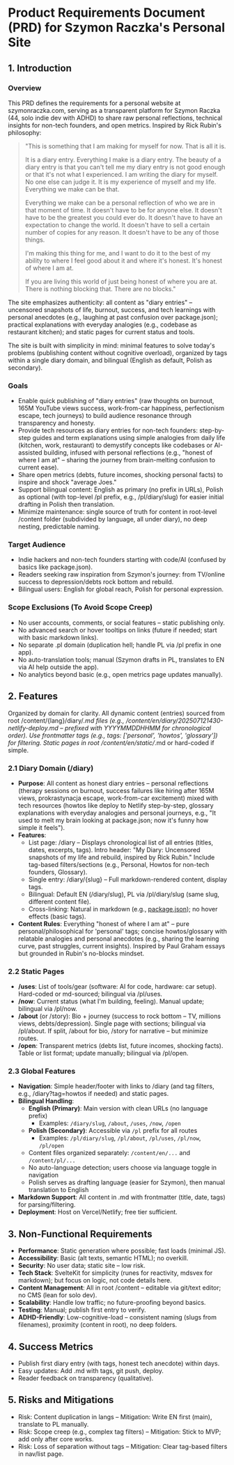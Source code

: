 # Product Requirements Document (PRD) for Szymon Raczka's Personal Site

## 1. Introduction

### Overview

This PRD defines the requirements for a personal website at szymonraczka.com, serving as a transparent platform for Szymon Raczka (44, solo indie dev with ADHD) to share raw personal reflections, technical insights for non-tech founders, and open metrics. Inspired by Rick Rubin's philosophy:

> "This is something that I am making for myself for now. That is all it is.
>
> It is a diary entry. Everything I make is a diary entry. The beauty of a diary entry is that you can't tell me my diary entry is not good enough or that it's not what I experienced. I am writing the diary for myself. No one else can judge it. It is my experience of myself and my life. Everything we make can be that.
>
> Everything we make can be a personal reflection of who we are in that moment of time. It doesn't have to be for anyone else. It doesn't have to be the greatest you could ever do. It doesn't have to have an expectation to change the world. It doesn't have to sell a certain number of copies for any reason. It doesn't have to be any of those things.
>
> I'm making this thing for me, and I want to do it to the best of my ability to where I feel good about it and where it's honest. It's honest of where I am at.
>
> If you are living this world of just being honest of where you are at. There is nothing blocking that. There are no blocks."

The site emphasizes authenticity: all content as "diary entries" – uncensored snapshots of life, burnout, success, and tech learnings with personal anecdotes (e.g., laughing at past confusion over package.json); practical explanations with everyday analogies (e.g., codebase as restaurant kitchen); and static pages for current status and tools.

The site is built with simplicity in mind: minimal features to solve today's problems (publishing content without cognitive overload), organized by tags within a single diary domain, and bilingual (English as default, Polish as secondary).

### Goals

- Enable quick publishing of "diary entries" (raw thoughts on burnout, 165M YouTube views success, work-from-car happiness, perfectionism escape, tech journeys) to build audience resonance through transparency and honesty.
- Provide tech resources as diary entries for non-tech founders: step-by-step guides and term explanations using simple analogies from daily life (kitchen, work, restaurant) to demystify concepts like codebases or AI-assisted building, infused with personal reflections (e.g., "honest of where I am at" – sharing the journey from brain-melting confusion to current ease).
- Share open metrics (debts, future incomes, shocking personal facts) to inspire and shock "average Joes."
- Support bilingual content: English as primary (no prefix in URLs), Polish as optional (with top-level /pl prefix, e.g., /pl/diary/slug) for easier initial drafting in Polish then translation.
- Minimize maintenance: single source of truth for content in root-level /content folder (subdivided by language, all under diary), no deep nesting, predictable naming.

### Target Audience

- Indie hackers and non-tech founders starting with code/AI (confused by basics like package.json).
- Readers seeking raw inspiration from Szymon's journey: from TV/online success to depression/debts rock bottom and rebuild.
- Bilingual users: English for global reach, Polish for personal expression.

### Scope Exclusions (To Avoid Scope Creep)

- No user accounts, comments, or social features – static publishing only.
- No advanced search or hover tooltips on links (future if needed; start with basic markdown links).
- No separate .pl domain (duplication hell; handle PL via /pl prefix in one app).
- No auto-translation tools; manual (Szymon drafts in PL, translates to EN via AI help outside the app).
- No analytics beyond basic (e.g., open metrics page updates manually).

## 2. Features

Organized by domain for clarity. All dynamic content (entries) sourced from root /content/{lang}/diary/_.md files (e.g., /content/en/diary/202507121430-netlify-deploy.md – prefixed with YYYYMMDDHHMM for chronological order). Use frontmatter tags (e.g., tags: ['personal', 'howtos', 'glossary']) for filtering. Static pages in root /content/en/static/_.md or hard-coded if simple.

### 2.1 Diary Domain (/diary)

- **Purpose**: All content as honest diary entries – personal reflections (therapy sessions on burnout, success failures like hiring after 165M views, prokrastynacja escape, work-from-car excitement) mixed with tech resources (howtos like deploy to Netlify step-by-step, glossary explanations with everyday analogies and personal journeys, e.g., "It used to melt my brain looking at package.json; now it's funny how simple it feels").
- **Features**:
  - List page: /diary – Displays chronological list of all entries (titles, dates, excerpts, tags). Intro header: "My Diary: Uncensored snapshots of my life and rebuild, inspired by Rick Rubin." Include tag-based filters/sections (e.g., Personal, Howtos for non-tech founders, Glossary).
  - Single entry: /diary/{slug} – Full markdown-rendered content, display tags.
  - Bilingual: Default EN (/diary/slug), PL via /pl/diary/slug (same slug, different content file).
  - Cross-linking: Natural in markdown (e.g., [package.json](/diary/glossary-package-json)); no hover effects (basic <a> tags).
- **Content Rules**: Everything "honest of where I am at" – pure personal/philosophical for 'personal' tags; concise howtos/glossary with relatable analogies and personal anecdotes (e.g., sharing the learning curve, past struggles, current insights). Inspired by Paul Graham essays but grounded in Rubin's no-blocks mindset.

### 2.2 Static Pages

- **/uses**: List of tools/gear (software: AI for code, hardware: car setup). Hard-coded or md-sourced; bilingual via /pl/uses.
- **/now**: Current status (what I'm building, feeling). Manual update; bilingual via /pl/now.
- **/about** (or /story): Bio + journey (success to rock bottom – TV, millions views, debts/depression). Single page with sections; bilingual via /pl/about. If split, /about for bio, /story for narrative – but minimize routes.
- **/open**: Transparent metrics (debts list, future incomes, shocking facts). Table or list format; update manually; bilingual via /pl/open.

### 2.3 Global Features

- **Navigation**: Simple header/footer with links to /diary (and tag filters, e.g., /diary?tag=howtos if needed) and static pages.
- **Bilingual Handling**:
  - **English (Primary)**: Main version with clean URLs (no language prefix)
    - Examples: `/diary/slug`, `/about`, `/uses`, `/now`, `/open`
  - **Polish (Secondary)**: Accessible via `/pl` prefix for all routes
    - Examples: `/pl/diary/slug`, `/pl/about`, `/pl/uses`, `/pl/now`, `/pl/open`
  - Content files organized separately: `/content/en/...` and `/content/pl/...`
  - No auto-language detection; users choose via language toggle in navigation
  - Polish serves as drafting language (easier for Szymon), then manual translation to English
- **Markdown Support**: All content in .md with frontmatter (title, date, tags) for parsing/filtering.
- **Deployment**: Host on Vercel/Netlify; free tier sufficient.

## 3. Non-Functional Requirements

- **Performance**: Static generation where possible; fast loads (minimal JS).
- **Accessibility**: Basic (alt texts, semantic HTML); no overkill.
- **Security**: No user data; static site – low risk.
- **Tech Stack**: SvelteKit for simplicity (runes for reactivity, mdsvex for markdown); but focus on logic, not code details here.
- **Content Management**: All in root /content – editable via git/text editor; no CMS (lean for solo dev).
- **Scalability**: Handle low traffic; no future-proofing beyond basics.
- **Testing**: Manual; publish first entry to verify.
- **ADHD-Friendly**: Low-cognitive-load – consistent naming (slugs from filenames), proximity (content in root), no deep folders.

## 4. Success Metrics

- Publish first diary entry (with tags, honest tech anecdote) within days.
- Easy updates: Add .md with tags, git push, deploy.
- Reader feedback on transparency (qualitative).

## 5. Risks and Mitigations

- Risk: Content duplication in langs – Mitigation: Write EN first (main), translate to PL manually.
- Risk: Scope creep (e.g., complex tag filters) – Mitigation: Stick to MVP; add only after core works.
- Risk: Loss of separation without tags – Mitigation: Clear tag-based filters in nav/list page.
